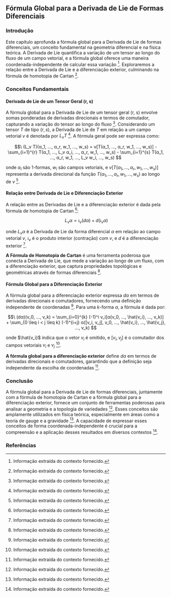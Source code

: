 ## Fórmula Global para a Derivada de Lie de Formas Diferenciais

### Introdução
Este capítulo aprofunda a fórmula global para a Derivada de Lie de formas diferenciais, um conceito fundamental na geometria diferencial e na física teórica. A Derivada de Lie quantifica a variação de um tensor ao longo do fluxo de um campo vetorial, e a fórmula global oferece uma maneira coordenada-independente de calcular essa variação [^1]. Exploraremos a relação entre a Derivada de Lie e a diferenciação exterior, culminando na fórmula de homotopia de Cartan [^1].

### Conceitos Fundamentais

#### Derivada de Lie de um Tensor Geral (r, s)
A fórmula global para a Derivada de Lie de um tensor geral (r, s) envolve somas ponderadas de derivadas direcionais e termos de comutador, capturando a variação do tensor ao longo do fluxo [^1]. Considerando um tensor $T$ de tipo $(r, s)$, a Derivada de Lie de $T$ em relação a um campo vetorial $v$ é denotada por $L_v T$ [^1]. A fórmula geral pode ser expressa como:

$$\
(L_v T)(α_1, ..., α_r, w_1, ..., w_s) = v[T(α_1, ..., α_r, w_1, ..., w_s)] - \sum_{i=1}^{r} T(α_1, ..., L_v α_i, ..., α_r, w_1, ..., w_s) - \sum_{i=1}^{s} T(α_1, ..., α_r, w_1, ..., L_v w_i, ..., w_s)
$$

onde $α_i$ são 1-formas, $w_i$ são campos vetoriais, e $v[T(α_1, ..., α_r, w_1, ..., w_s)]$ representa a derivada direcional da função $T(α_1, ..., α_r, w_1, ..., w_s)$ ao longo de $v$ [^1].

#### Relação entre Derivada de Lie e Diferenciação Exterior
A relação entre as Derivadas de Lie e a diferenciação exterior é dada pela fórmula de homotopia de Cartan [^1]:

$$\
L_v α = ι_v (dα) + d(ι_v α)
$$

onde $L_v α$ é a Derivada de Lie da forma diferencial $α$ em relação ao campo vetorial $v$, $ι_v$ é o produto interior (contração) com $v$, e $d$ é a diferenciação exterior [^1].

**A Fórmula de Homotopia de Cartan** é uma ferramenta poderosa que conecta a Derivada de Lie, que mede a variação ao longo de um fluxo, com a diferenciação exterior, que captura propriedades topológicas e geométricas através de formas diferenciais [^1].

#### Fórmula Global para a Diferenciação Exterior
A fórmula global para a diferenciação exterior expressa $dα$ em termos de derivadas direcionais e comutadores, fornecendo uma definição independente de coordenadas [^1]. Para uma $k$-forma $α$, a fórmula é dada por:

$$\
(dα)(v_0, ..., v_k) = \sum_{i=0}^{k} (-1)^i v_i[α(v_0, ..., \hat{v_i}, ..., v_k)] + \sum_{0 \leq i < j \leq k} (-1)^{i+j} α([v_i, v_j], v_0, ..., \hat{v_i}, ..., \hat{v_j}, ..., v_k)
$$

onde $\hat{v_i}$ indica que o vetor $v_i$ é omitido, e $[v_i, v_j]$ é o comutador dos campos vetoriais $v_i$ e $v_j$ [^1].

**A fórmula global para a diferenciação exterior** define $dα$ em termos de derivadas direcionais e comutadores, garantindo que a definição seja independente da escolha de coordenadas [^1].

### Conclusão

A fórmula global para a Derivada de Lie de formas diferenciais, juntamente com a fórmula de homotopia de Cartan e a fórmula global para a diferenciação exterior, fornece um conjunto de ferramentas poderosas para analisar a geometria e a topologia de variedades [^1]. Esses conceitos são amplamente utilizados em física teórica, especialmente em áreas como a teoria de gauge e a gravidade [^1]. A capacidade de expressar esses conceitos de forma coordenada-independente é crucial para a compreensão e a aplicação desses resultados em diversos contextos [^1].

### Referências
[^1]: Informação extraída do contexto fornecido.

<!-- END -->